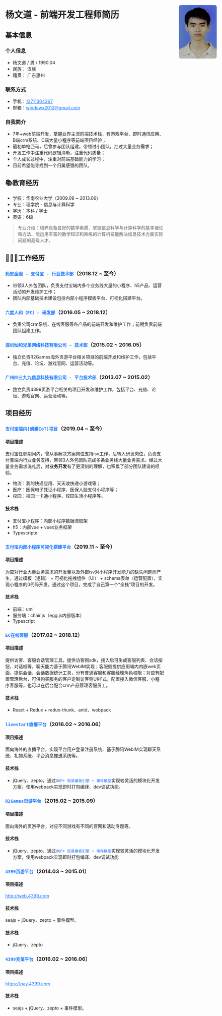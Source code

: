 # 杨文道 - 前端开发工程师简历
<div>
  <img style="position:absolute; top: 80px; right: 60px; width: 120px; border-radius: 6px;" src="../../assets/IMG_1032.PNG" />
</div>
<style>
  a, code {
    color: #1677FF;
  }
</style>

## 基本信息
### 个人信息
* 杨文道 / 男 / 1990.04
* 民族： 汉族
* 籍贯： 广东惠州

### 联系方式
* 手机：[13711304267](tel:13711304267)
* 邮箱：[windowx2012@gmail.com](mailto:windowx2012@gmail.com)

### 自我简介
 - 7年+web前端开发，掌握业界主流前端技术栈，有游戏平台、即时通讯应用、B端crm系统、C端大量小程序等前端项目经验；
 - 最初单枪匹马，后曾参与团队组建，带领过小团队，扛过大量业务需求；
 - 开发工作中注重代码逻辑清晰，注重代码质量；
 - 个人成长过程中，注重对前端基础能力的学习；
 - 目前希望能寻找到一个归属感强的团队。

## 📚教育经历
* 学校：华南农业大学（2009.09 ~ 2013.06）
* 专业：理学院 - 信息与计算科学
* 学历：本科 / 学士
* 英语：6级
>专业介绍：培养具备良好的数学素质、掌握信息科学与计算科学的基本理论和方法、能运用丰富的数学知识和熟练的计算机技能解决信息技术方面实际问题的高级人才。

## 👨🏻‍💻工作经历
### `蚂蚁金服 - 支付宝 - 行业技术部`（2018.12 ~ 至今）
* 带领3人外包团队，负责支付宝端内多个业务线大量的小程序、h5产品、运营活动的开发维护工作；
* 团队内部基础技术建设包括内部小程序模板平台、可视化搭建平台。


### `六度人和（EC）- 研发部`（2016.05 ~ 2018.12）
* 负责公司crm系统、在线客服等各产品的前端开发和维护工作；前期负责前端团队组建工作。

### `深圳灿和兄弟网络科技有限公司 - 技术部`（2015.02 ~ 2016.05）
* 独立负责R2Games海外页游平台相关项目的前端开发和维护工作，包括平台、充值、论坛、游戏官网、运营活动等。

### `广州四三九九信息科技有限公司 - 平台技术部`（2013.07 ~ 2015.02）
* 独立负责4399页游平台相关的项目开发和维护工作，包括平台、充值、论坛、游戏官网、运营活动等。

## 项目经历
### `支付宝端内[蜻蜓IoT]项目`（2019.04 ~ 至今）
#### 项目描述
支付宝任职期间内，曾从事解决方案岗位支持isv工作，后转入研发岗位，负责支付宝端内行业业务支持，带领3人外包团队完成多条业务线大量业务需求。经过大量业务需求洗礼后，对**业务开发**有了更深刻的理解，也积累了部分团队建设的经验。

 - 物流：我的快递应用、天天收快递小游戏等；
 - 医疗：医保电子凭证小程序、医保人脸支付小程序等；
 - 校园：校园一卡通小程序、校园生活小程序等。

#### 技术栈
* 支付宝小程序：内部小程序数据流框架
* h5：内部vue + vuex业务框架
* Typescripte

### `支付宝内部小程序可视化搭建平台`（2019.11 ~ 至今）
#### 项目描述
为应对行业大量业务需求的开发量以及外部isv对小程序开发能力的缺失问题而产生，通过模板（逻辑） + 可视化拖拽组件（UI） + schema表单（运营配置），实现小程序的0代码开发。通过这个项目，完成了自己第一个“全栈”项目的开发。

#### 技术栈
* 前端：umi
* 服务端：chair.js（egg.js内部版本）
* Typescript

### `EC在线客服`（2017.02 ~ 2018.12）
#### 项目描述
提供访客、客服会话管理工具。提供访客侧sdk，接入后可生成客服列表、会话按钮，对话框等，聊天能力基于腾讯WebIM实现；客服侧提供应用端内内嵌web页面，提供会话、会话数据统计工具，分有普通客服和客服经理角色权限；对应有配置管理后台，可供购买服务的客户定制访客侧UI样式，配置接入微信客服、小程序客服等，也可以在后台配合crm产品管理客服员工。

#### 技术栈
* React + Redux + redux-thunk、antd、webpack

### `livestart直播平台`（2016.02 ~ 2016.06）
#### 项目描述
面向海外的直播平台，实现平台用户登录注册系统、基于腾讯WebIM实现聊天系统、礼物系统、平台消息推送系统等。

#### 技术栈
* jQuery、zepto，通过`OOP+ 简易模板引擎 + 事件模型`实现较灵活的模块化开发方案，使用webpack实现即时打包编译、dev调试功能。

### `R2Games页游平台`（2015.02 ~ 2015.09）
#### 项目描述
面向海外的页游平台，对应不同游戏有不同的官网和活动专题等。

#### 技术栈
* jQuery、zepto，通过`OOP+ 简易模板引擎 + 事件模型`实现较灵活的模块化开发方案，使用webpack实现即时打包编译、dev调试功能

### `4399页游平台`（2014.03 ~ 2015.01）
#### 项目描述
http://web.4399.com
#### 技术栈
seajs + jQuery、zepto + 事件模型。

#### 技术栈
* jQuery、zepto

### `4399充值平台`（2016.02 ~ 2016.06）
#### 项目描述
https://pay.4399.com
#### 技术栈
* seajs + jQuery、zepto + 事件模型。
